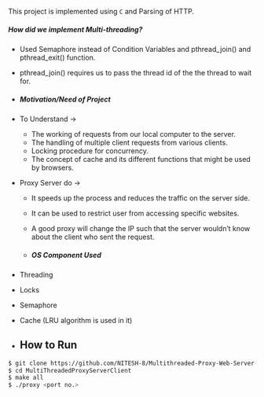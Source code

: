 This project is implemented using `C` and Parsing of HTTP.

##### How did we implement Multi-threading?
- Used Semaphore instead of Condition Variables and pthread_join() and pthread_exit() function. 
- pthread_join() requires us to pass the thread id of the the thread to wait for.

- ##### Motivation/Need of Project
- To Understand → 
  - The working of requests from our local computer to the server.
  - The handling of multiple client requests from various clients.
  - Locking procedure for concurrency.
  - The concept of cache and its different functions that might be used by browsers.
- Proxy Server do → 
  - It speeds up the process and reduces the traffic on the server side.
  - It can be used to restrict user from accessing specific websites.
  - A good proxy will change the IP such that the server wouldn’t know about the client who sent the request.
 
  - ##### OS Component Used ​
- Threading
- Locks 
- Semaphore
- Cache (LRU algorithm is used in it)

- ## How to Run

```bash
$ git clone https://github.com/NITESH-8/Multithreaded-Proxy-Web-Server-.git
$ cd MultiThreadedProxyServerClient
$ make all
$ ./proxy <port no.>
